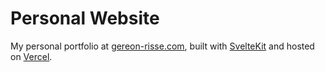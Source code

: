 # Personal Website

My personal portfolio at [gereon-risse.com](https://gereon-risse.com/), built with [SvelteKit](https://kit.svelte.dev/) and hosted on [Vercel](https://vercel.com/).